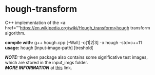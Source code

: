 # hough-transform

C++ implementation of the <a href=""https://en.wikipedia.org/wiki/Hough_transform>hough transform algorithm</a>.<br>

<b>compile with:</b> g++ hough.cpp [-Wall] -o[1|2|3] -o hough -std=c++11 <br>
<b>usage:</b> hough [input-image-path] [treshold] <br>

<i><b>NOTE:</b></i> the given package also contains some significative test images, which are stored in the input_imgs folder. <br>
<i><b>MORE INFORMATION</b></i> at <a href="https://alyssaq.github.io/2014/understanding-hough-transform">this</a> link. 
